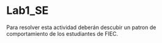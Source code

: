 # Lab1_SE
Para resolver esta actividad deberán descubir un patron de comportamiento de los estudiantes de FIEC.
